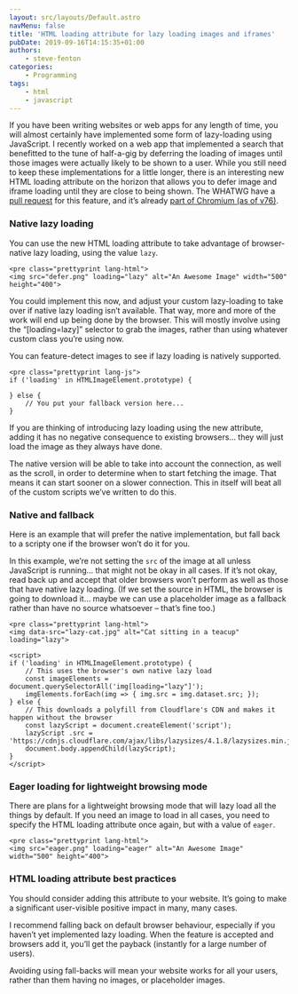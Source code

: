 ```yaml
---
layout: src/layouts/Default.astro
navMenu: false
title: 'HTML loading attribute for lazy loading images and iframes'
pubDate: 2019-09-16T14:15:35+01:00
authors:
    - steve-fenton
categories:
    - Programming
tags:
    - html
    - javascript
---
```


If you have been writing websites or web apps for any length of time, you will almost certainly have implemented some form of lazy-loading using JavaScript. I recently worked on a web app that implemented a search that benefitted to the tune of half-a-gig by deferring the loading of images until those images were actually likely to be shown to a user. While you still need to keep these implementations for a little longer, there is an interesting new HTML loading attribute on the horizon that allows you to defer image and iframe loading until they are close to being shown. The WHATWG have a [pull request](https://github.com/whatwg/html/pull/3752) for this feature, and it’s already [part of Chromium (as of v76)](https://web.dev/native-lazy-loading).

### Native lazy loading

You can use the new HTML loading attribute to take advantage of browser-native lazy loading, using the value `lazy`.

```
<pre class="prettyprint lang-html">
<img src="defer.png" loading="lazy" alt="An Awesome Image" width="500" height="400">
```
You could implement this now, and adjust your custom lazy-loading to take over if native lazy loading isn’t available. That way, more and more of the work will end up being done by the browser. This will mostly involve using the “\[loading=lazy\]” selector to grab the images, rather than using whatever custom class you’re using now.

You can feature-detect images to see if lazy loading is natively supported.

```
<pre class="prettyprint lang-js">
if ('loading' in HTMLImageElement.prototype) {

} else {
    // You put your fallback version here...
}
```
If you are thinking of introducing lazy loading using the new attribute, adding it has no negative consequence to existing browsers… they will just load the image as they always have done.

The native version will be able to take into account the connection, as well as the scroll, in order to determine when to start fetching the image. That means it can start sooner on a slower connection. This in itself will beat all of the custom scripts we’ve written to do this.

### Native and fallback

Here is an example that will prefer the native implementation, but fall back to a scripty one if the browser won’t do it for you.

In this example, we’re not setting the `src` of the image at all unless JavaScript is running… that might not be okay in all cases. If it’s not okay, read back up and accept that older browsers won’t perform as well as those that have native lazy loading. (If we set the source in HTML, the browser is going to download it… maybe we can use a placeholder image as a fallback rather than have no source whatsoever – that’s fine too.)

```
<pre class="prettyprint lang-html">
<img data-src="lazy-cat.jpg" alt="Cat sitting in a teacup" loading="lazy">

<script>
if ('loading' in HTMLImageElement.prototype) {
    // This uses the browser's own native lazy load
    const imageElements = document.querySelectorAll('img[loading="lazy"]');
    imgElements.forEach(img => { img.src = img.dataset.src; });
} else {
    // This downloads a polyfill from Cloudflare's CDN and makes it happen without the browser
    const lazyScript = document.createElement('script');
    lazyScript .src = 'https://cdnjs.cloudflare.com/ajax/libs/lazysizes/4.1.8/lazysizes.min.js';
    document.body.appendChild(lazyScript);
}
</script>
```
### Eager loading for lightweight browsing mode

There are plans for a lightweight browsing mode that will lazy load all the things by default. If you need an image to load in all cases, you need to specify the HTML loading attribute once again, but with a value of `eager`.

```
<pre class="prettyprint lang-html">
<img src="eager.png" loading="eager" alt="An Awesome Image" width="500" height="400">
```
### HTML loading attribute best practices

You should consider adding this attribute to your website. It’s going to make a significant user-visible positive impact in many, many cases.

I recommend falling back on default browser behaviour, especially if you haven’t yet implemented lazy loading. When the feature is accepted and browsers add it, you’ll get the payback (instantly for a large number of users).

Avoiding using fall-backs will mean your website works for all your users, rather than them having no images, or placeholder images.